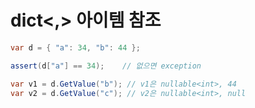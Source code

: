 # dict<,> 아이템 참조

```csharp
var d = { "a": 34, "b": 44 }; 

assert(d["a"] == 34);    // 없으면 exception

var v1 = d.GetValue("b"); // v1은 nullable<int>, 44
var v2 = d.GetValue("c"); // v2은 nullable<int>, null

```

